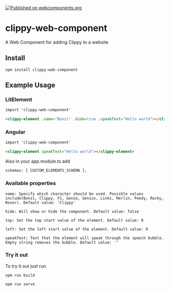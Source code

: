 [![Published on webcomponents.org](https://img.shields.io/badge/webcomponents.org-published-blue.svg)](https://www.webcomponents.org/element/clippy-web-component)

# clippy-web-component
A Web Component for adding Clippy to a website

## Install

```
npm install clippy-web-component
```

## Example Usage

### LitElement
```html
import 'clippy-web-component'

<clippy-element .name="Bonzi" .hide=true .speakText="Hello world"></clippy-element>
```

### Angular 
```html
import 'clippy-web-component'

<clippy-element speakText="Hello world"></clippy-element>
```

Also in your app.module.ts add 

```
schemas: [ CUSTOM_ELEMENTS_SCHEMA ], 
```

### Available properties

    name: Specify which character should be used. Possible values include(Bonzi, Clippy, F1, Genie, Genius, Links, Merlin, Peedy, Rocky, Rover). Default value: 'Clippy'
    
    hide: Will show or hide the component. Default value: false
    
    top: Set the top start value of the element. Default value: 0
    
    left: Set the left start value of the element. Default value: 0
    
    speakText: Text that the element will speak through the speech bubble. Empty string removes the bubble. Default value: ''

### Try it out
To try it out just run 

`npm run build`

`npm run serve` 